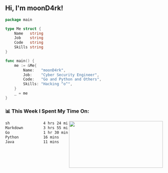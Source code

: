 <h2> Hi, I'm moonD4rk!</h2>

```go
package main

type Me struct {
	Name   string
	Job    string
	Code   string
	Skills string
}

func main() {
	me := &Me{
		Name:   "moonD4rk",
		Job:    "Cyber Security Engineer",
		Code:   "Go and Python and Others",
		Skills: "Hacking ^o^",
	}
	_ = me
}
```

<h3>📊 This Week I Spent My Time On:</h3>
<img align='right' src="https://github-readme-stats.vercel.app/api?username=moond4rk&show_icons=true&theme=radical", width="300" height="150">

<!--START_SECTION:waka-->

```txt
sh               4 hrs 24 mins   ██████████▓░░░░░░░░░░░░░░   42.06 %
Markdown         3 hrs 55 mins   █████████▒░░░░░░░░░░░░░░░   37.52 %
Go               1 hr 30 mins    ███▓░░░░░░░░░░░░░░░░░░░░░   14.38 %
Python           16 mins         ▓░░░░░░░░░░░░░░░░░░░░░░░░   02.55 %
Java             11 mins         ▒░░░░░░░░░░░░░░░░░░░░░░░░   01.83 %
```

<!--END_SECTION:waka-->

